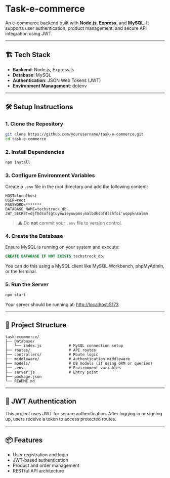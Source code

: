 # Task-e-commerce

An e-commerce backend built with **Node.js**, **Express**, and **MySQL**. It supports user authentication, product management, and secure API integration using JWT.

---

## 🏗️ Tech Stack

- **Backend**: Node.js, Express.js
- **Database**: MySQL
- **Authentication**: JSON Web Tokens (JWT)
- **Environment Management**: dotenv

---

## 🛠️ Setup Instructions

### 1. Clone the Repository

```bash
git clone https://github.com/yourusername/task-e-commerce.git
cd task-e-commerce
```

### 2. Install Dependencies

```bash
npm install
```

### 3. Configure Environment Variables

Create a `.env` file in the root directory and add the following content:

```env
HOST=localhost
USER=root
PASSWORD=*******
DATABASE_NAME=techstrock_db
JWT_SECRET=djfhdsufsgtuyewieyuwpms;malbdksbfdlshfoi'wqopknsalmn
```

> ⚠️ Do **not** commit your `.env` file to version control.

### 4. Create the Database

Ensure MySQL is running on your system and execute:

```sql
CREATE DATABASE IF NOT EXISTS techstrock_db;
```

You can do this using a MySQL client like MySQL Workbench, phpMyAdmin, or the terminal.

### 5. Run the Server

```bash
npm start
```

Your server should be running at: [http://localhost:5173](http://localhost:5173)

---

## 📁 Project Structure

```
task-ecommerce/
├── Database/
│   └── index.js            # MySQL connection setup
├── routes/                 # API routes
├── controllers/            # Route logic
├── middleware/             # Authentication middleware
├── models/                 # DB models (if using ORM or queries)
├── .env                    # Environment variables
├── server.js               # Entry point
├── package.json
└── README.md
```

---

## 🔐 JWT Authentication

This project uses JWT for secure authentication. After logging in or signing up, users receive a token to access protected routes.

---

## 📦 Features

- User registration and login
- JWT-based authentication
- Product and order management
- RESTful API architecture
